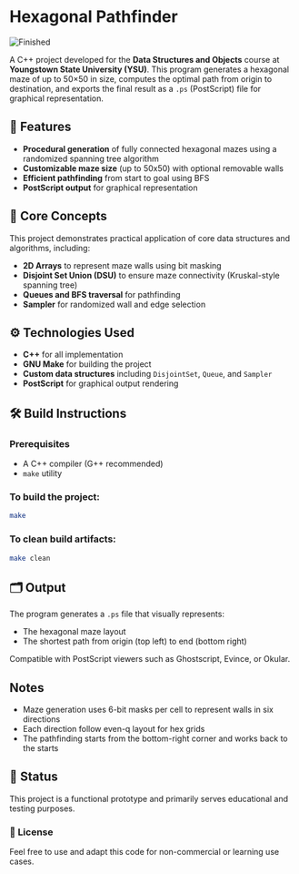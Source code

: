 # Hexagonal Pathfinder

![Finished](https://img.shields.io/badge/status-finished-brightgreen?style=for-the-badge&logo=checkmarx&logoColor=white)

A C++ project developed for the **Data Structures and Objects** course at **Youngstown State University (YSU)**. This program generates a hexagonal maze of up to 50×50 in size, computes the optimal path from origin to destination, and exports the final result as a `.ps` (PostScript) file for graphical representation.

## 📌 Features

- **Procedural generation** of fully connected hexagonal mazes using a randomized spanning tree algorithm
- **Customizable maze size** (up to 50x50) with optional removable walls
- **Efficient pathfinding** from start to goal using BFS
- **PostScript output** for graphical representation

## 🧠 Core Concepts

This project demonstrates practical application of core data structures and algorithms, including:

- **2D Arrays** to represent maze walls using bit masking
- **Disjoint Set Union (DSU)** to ensure maze connectivity (Kruskal-style spanning tree)
- **Queues and BFS traversal** for pathfinding
- **Sampler** for randomized wall and edge selection

## ⚙️ Technologies Used

- **C++** for all implementation
- **GNU Make** for building the project
- **Custom data structures** including `DisjointSet`, `Queue`, and `Sampler`
- **PostScript** for graphical output rendering

## 🛠️ Build Instructions

### Prerequisites
- A C++ compiler (G++ recommended)
- `make` utility

### To build the project:
```bash
make
```

### To clean build artifacts:
```bash
make clean
```

## 🗂️ Output

The program generates a `.ps` file that visually represents:
- The hexagonal maze layout
- The shortest path from origin (top left) to end (bottom right)

Compatible with PostScript viewers such as Ghostscript, Evince, or Okular.

## Notes
- Maze generation uses 6-bit masks per cell to represent walls in six directions
- Each direction follow even-q layout for hex grids
- The pathfinding starts from the bottom-right corner and works back to the starts

## 🧪 Status
This project is a functional prototype and primarily serves educational and testing purposes.

### 📄 License
Feel free to use and adapt this code for non-commercial or learning use cases.